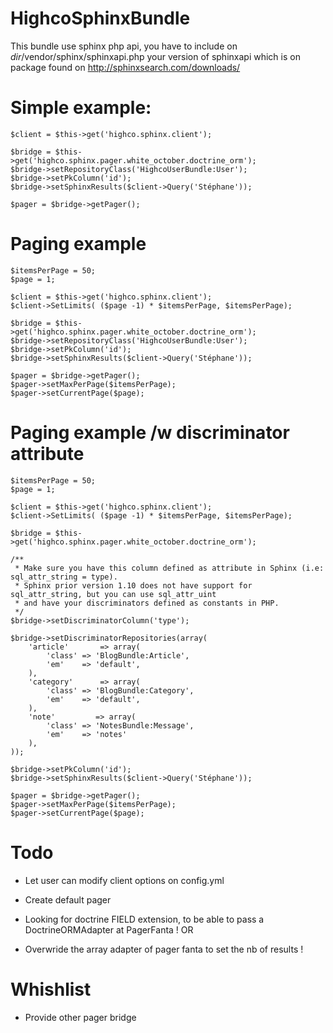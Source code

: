 HighcoSphinxBundle
==================

This bundle use sphinx php api, you have to include on *dir*/vendor/sphinx/sphinxapi.php your version of sphinxapi which is on package found on http://sphinxsearch.com/downloads/

# Simple example:

    $client = $this->get('highco.sphinx.client');

    $bridge = $this->get('highco.sphinx.pager.white_october.doctrine_orm');
    $bridge->setRepositoryClass('HighcoUserBundle:User');
    $bridge->setPkColumn('id');
    $bridge->setSphinxResults($client->Query('Stéphane'));

    $pager = $bridge->getPager();

# Paging example

    $itemsPerPage = 50;
    $page = 1;

    $client = $this->get('highco.sphinx.client');
    $client->SetLimits( ($page -1) * $itemsPerPage, $itemsPerPage);

    $bridge = $this->get('highco.sphinx.pager.white_october.doctrine_orm');
    $bridge->setRepositoryClass('HighcoUserBundle:User');
    $bridge->setPkColumn('id');
    $bridge->setSphinxResults($client->Query('Stéphane'));

    $pager = $bridge->getPager();
    $pager->setMaxPerPage($itemsPerPage);
    $pager->setCurrentPage($page);
    
# Paging example /w discriminator attribute

    $itemsPerPage = 50;
    $page = 1;

    $client = $this->get('highco.sphinx.client');
    $client->SetLimits( ($page -1) * $itemsPerPage, $itemsPerPage);

    $bridge = $this->get('highco.sphinx.pager.white_october.doctrine_orm');
    
    /**
     * Make sure you have this column defined as attribute in Sphinx (i.e: sql_attr_string = type).
     * Sphinx prior version 1.10 does not have support for sql_attr_string, but you can use sql_attr_uint 
     * and have your discriminators defined as constants in PHP.
     */
    $bridge->setDiscriminatorColumn('type');
    
    $bridge->setDiscriminatorRepositories(array(
        'article'       => array(
            'class' => 'BlogBundle:Article',
            'em'    => 'default',
        ),
        'category'      => array(
            'class' => 'BlogBundle:Category',
            'em'    => 'default',
        ),
        'note'         => array(
            'class' => 'NotesBundle:Message',
            'em'    => 'notes'
        ),
    ));
    
    $bridge->setPkColumn('id');
    $bridge->setSphinxResults($client->Query('Stéphane'));

    $pager = $bridge->getPager();
    $pager->setMaxPerPage($itemsPerPage);
    $pager->setCurrentPage($page);

# Todo

- Let user can modify client options on config.yml
- Create default pager

- Looking for doctrine FIELD extension, to be able to pass a DoctrineORMAdapter at PagerFanta !
OR
- Overwride the array adapter of pager fanta to set the nb of results !

# Whishlist

- Provide other pager bridge
